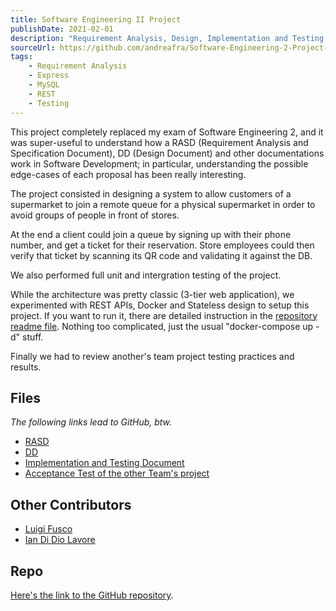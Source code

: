 ```yaml
---
title: Software Engineering II Project
publishDate: 2021-02-01
description: "Requirement Analysis, Design, Implementation and Testing of a service to handle queues for supermarkets during an epidemic."
sourceUrl: https://github.com/andreafra/Software-Engineering-2-Project-2021
tags:
    - Requirement Analysis
    - Express
    - MySQL
    - REST
    - Testing
---
```


This project completely replaced my exam of Software Engineering 2, and it was super-useful to understand how a RASD (Requirement Analysis and Specification Document), DD (Design Document) and other documentations work in Software Development; in particular, understanding the possible edge-cases of each proposal has been really interesting.

The project consisted in designing a system to allow customers of a supermarket to join a remote queue for a physical supermarket in order to avoid groups of people in front of stores.

At the end a client could join a queue by signing up with their phone number, and get a ticket for their reservation. Store employees could then verify that ticket by scanning its QR code and validating it against the DB.

We also performed full unit and intergration testing of the project.

While the architecture was pretty classic (3-tier web application), we experimented with REST APIs, Docker and Stateless design to setup this project. If you want to run it, there are detailed instruction in the [repository readme file](//github.com/andreafra/Software-Engineering-2-Project-2021). Nothing too complicated, just the usual "docker-compose up -d" stuff.

Finally we had to review another's team project testing practices and results.

## Files

_The following links lead to GitHub, btw._

-   [RASD](https://github.com/andreafra/Software-Engineering-2-Project-2021/blob/main/RASD/rasd.pdf)
-   [DD](https://github.com/andreafra/Software-Engineering-2-Project-2021/blob/main/DeliveryFolder/dd_update-1.pdf)
-   [Implementation and Testing Document](https://github.com/andreafra/Software-Engineering-2-Project-2021/blob/main/ITD/itd.pdf)
-   [Acceptance Test of the other Team's project](https://github.com/andreafra/Software-Engineering-2-Project-2021/blob/main/DeliveryFolder/atd.pdf)

## Other Contributors

-   [Luigi Fusco](https://github.com/LuigiFusco)
-   [Ian Di Dio Lavore](https://github.com/ian-ofgod)

## Repo

[Here's the link to the GitHub repository](https://github.com/andreafra/Software-Engineering-2-Project-2021).
